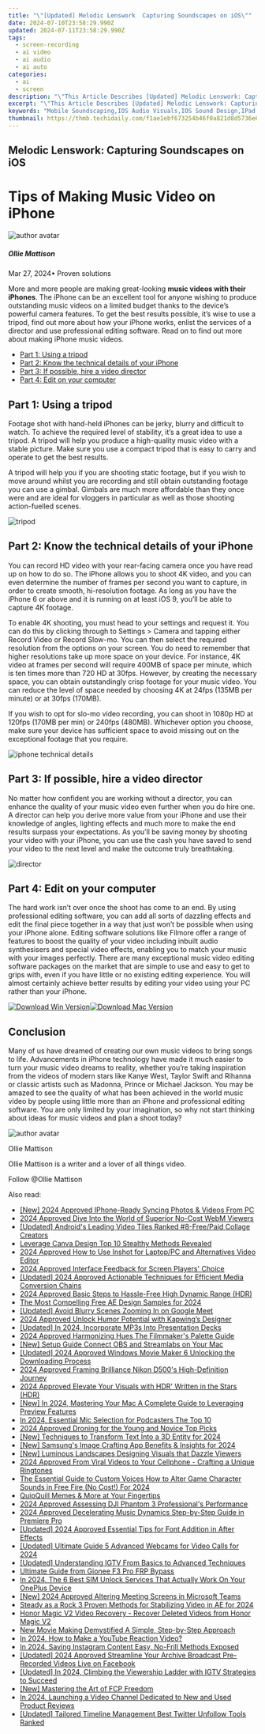 ```yaml
---
title: "\"[Updated] Melodic Lenswork  Capturing Soundscapes on iOS\""
date: 2024-07-10T23:58:29.990Z
updated: 2024-07-11T23:58:29.990Z
tags: 
  - screen-recording
  - ai video
  - ai audio
  - ai auto
categories: 
  - ai
  - screen
description: "\"This Article Describes [Updated] Melodic Lenswork: Capturing Soundscapes on iOS\""
excerpt: "\"This Article Describes [Updated] Melodic Lenswork: Capturing Soundscapes on iOS\""
keywords: "Mobile Soundscaping,IOS Audio Visuals,IOS Sound Design,IPad Soundscape Art,IOS Sonic Lensing,IOS Sound Capture,Portable Audiowork iOS"
thumbnail: https://thmb.techidaily.com/f1ae1ebf673254b46f0a821d8d5736e61a916c4eb6fabc72096593a99e32594f.png
---
```


## Melodic Lenswork: Capturing Soundscapes on iOS

# Tips of Making Music Video on iPhone

![author avatar](https://images.wondershare.com/filmora/article-images/ollie-mattison.jpg)

##### Ollie Mattison

 Mar 27, 2024• Proven solutions

 More and more people are making great-looking **music videos with their iPhones**. The iPhone can be an excellent tool for anyone wishing to produce outstanding music videos on a limited budget thanks to the device’s powerful camera features. To get the best results possible, it’s wise to use a tripod, find out more about how your iPhone works, enlist the services of a director and use professional editing software. Read on to find out more about making iPhone music videos.

* [Part 1: Using a tripod](#part1)
* [Part 2: Know the technical details of your iPhone](#part2)
* [Part 3: If possible, hire a video director](#part3)
* [Part 4: Edit on your computer](#part4)

## Part 1: Using a tripod

 Footage shot with hand-held iPhones can be jerky, blurry and difficult to watch. To achieve the required level of stability, it’s a great idea to use a tripod. A tripod will help you produce a high-quality music video with a stable picture. Make sure you use a compact tripod that is easy to carry and operate to get the best results.

 A tripod will help you if you are shooting static footage, but if you wish to move around whilst you are recording and still obtain outstanding footage you can use a gimbal. Gimbals are much more affordable than they once were and are ideal for vloggers in particular as well as those shooting action-fuelled scenes.

![tripod](https://images.wondershare.com/filmora/article-images/jellyfish-metal-spring-tripod.jpg)

## Part 2: Know the technical details of your iPhone

 You can record HD video with your rear-facing camera once you have read up on how to do so. The iPhone allows you to shoot 4K video, and you can even determine the number of frames per second you want to capture, in order to create smooth, hi-resolution footage. As long as you have the iPhone 6 or above and it is running on at least iOS 9, you’ll be able to capture 4K footage.

 To enable 4K shooting, you must head to your settings and request it. You can do this by clicking through to Settings > Camera and tapping either Record Video or Record Slow-mo. You can then select the required resolution from the options on your screen. You do need to remember that higher resolutions take up more space on your device. For instance, 4K video at frames per second will require 400MB of space per minute, which is ten times more than 720 HD at 30fps. However, by creating the necessary space, you can obtain outstandingly crisp footage for your music video. You can reduce the level of space needed by choosing 4K at 24fps (135MB per minute) or at 30fps (170MB).

 If you wish to opt for slo-mo video recording, you can shoot in 1080p HD at 120fps (170MB per min) or 240fps (480MB). Whichever option you choose, make sure your device has sufficient space to avoid missing out on the exceptional footage that you require.

![iphone technical details](https://images.wondershare.com/filmora/article-images/Shooting-iPhone.jpg)

## Part 3: If possible, hire a video director

 No matter how confident you are working without a director, you can enhance the quality of your music video even further when you do hire one. A director can help you derive more value from your iPhone and use their knowledge of angles, lighting effects and much more to make the end results surpass your expectations. As you’ll be saving money by shooting your video with your iPhone, you can use the cash you have saved to send your video to the next level and make the outcome truly breathtaking.

![director](https://images.wondershare.com/filmora/article-images/director.jpg)

## Part 4: Edit on your computer

 The hard work isn’t over once the shoot has come to an end. By using professional editing software, you can add all sorts of dazzling effects and edit the final piece together in a way that just won’t be possible when using your iPhone alone. Editing software solutions like Filmore offer a range of features to boost the quality of your video including inbuilt audio synthesisers and special video effects, enabling you to match your music with your images perfectly. There are many exceptional music video editing software packages on the market that are simple to use and easy to get to grips with, even if you have little or no existing editing experience. You will almost certainly achieve better results by editing your video using your PC rather than your iPhone.

[![Download Win Version](https://images.wondershare.com/filmora/guide/download-btn-win.jpg)](https://tools.techidaily.com/wondershare/filmora/download/)[![Download Mac Version](https://images.wondershare.com/filmora/guide/download-btn-mac.jpg)](https://tools.techidaily.com/wondershare/filmora/download/)

## Conclusion

 Many of us have dreamed of creating our own music videos to bring songs to life. Advancements in iPhone technology have made it much easier to turn your music video dreams to reality, whether you’re taking inspiration from the videos of modern stars like Kanye West, Taylor Swift and Rihanna or classic artists such as Madonna, Prince or Michael Jackson. You may be amazed to see the quality of what has been achieved in the world music video by people using little more than an iPhone and professional editing software. You are only limited by your imagination, so why not start thinking about ideas for music videos and plan a shoot today?

![author avatar](https://images.wondershare.com/filmora/article-images/ollie-mattison.jpg)

Ollie Mattison

Ollie Mattison is a writer and a lover of all things video.

Follow @Ollie Mattison


<ins class="adsbygoogle"
     style="display:block"
     data-ad-format="autorelaxed"
     data-ad-client="ca-pub-7571918770474297"
     data-ad-slot="1223367746"></ins>



<ins class="adsbygoogle"
     style="display:block"
     data-ad-client="ca-pub-7571918770474297"
     data-ad-slot="8358498916"
     data-ad-format="auto"
     data-full-width-responsive="true"></ins>




<span class="atpl-alsoreadstyle">Also read:</span>
<div><ul>
<li><a href="https://article-posts.techidaily.com/new-2024-approved-iphone-ready-syncing-photos-and-videos-from-pc/"><u>[New] 2024 Approved  IPhone-Ready  Syncing Photos & Videos From PC</u></a></li>
<li><a href="https://article-posts.techidaily.com/2024-approved-dive-into-the-world-of-superior-no-cost-webm-viewers/"><u>2024 Approved  Dive Into the World of Superior No-Cost WebM Viewers</u></a></li>
<li><a href="https://article-posts.techidaily.com/updated-androids-leading-video-tiles-ranked-8-freepaid-collage-creators/"><u>[Updated] Android's Leading Video Tiles  Ranked #8-Free/Paid Collage Creators</u></a></li>
<li><a href="https://article-posts.techidaily.com/leverage-canva-design-top-10-stealthy-methods-revealed/"><u>Leverage Canva Design  Top 10 Stealthy Methods Revealed</u></a></li>
<li><a href="https://article-posts.techidaily.com/2024-approved-how-to-use-inshot-for-laptoppc-and-alternatives-video-editor/"><u>2024 Approved  How to Use Inshot for Laptop/PC and Alternatives Video Editor</u></a></li>
<li><a href="https://article-posts.techidaily.com/2024-approved-interface-feedback-for-screen-players-choice/"><u>2024 Approved  Interface Feedback for Screen Players' Choice</u></a></li>
<li><a href="https://article-posts.techidaily.com/updated-2024-approved-actionable-techniques-for-efficient-media-conversion-chains/"><u>[Updated] 2024 Approved  Actionable Techniques for Efficient Media Conversion Chains</u></a></li>
<li><a href="https://article-posts.techidaily.com/2024-approved-basic-steps-to-hassle-free-high-dynamic-range-hdr/"><u>2024 Approved  Basic Steps to Hassle-Free High Dynamic Range (HDR)</u></a></li>
<li><a href="https://article-posts.techidaily.com/the-most-compelling-free-ae-design-samples-for-2024/"><u>The Most Compelling Free AE Design Samples for 2024</u></a></li>
<li><a href="https://article-posts.techidaily.com/updated-avoid-blurry-scenes-zooming-in-on-google-meet/"><u>[Updated] Avoid Blurry Scenes  Zooming In on Google Meet</u></a></li>
<li><a href="https://article-posts.techidaily.com/2024-approved-unlock-humor-potential-with-kapwings-designer/"><u>2024 Approved  Unlock Humor Potential with Kapwing’s Designer</u></a></li>
<li><a href="https://article-posts.techidaily.com/updated-in-2024-incorporate-mp3s-into-presentation-decks/"><u>[Updated] In 2024, Incorporate MP3s Into Presentation Decks</u></a></li>
<li><a href="https://article-posts.techidaily.com/2024-approved-harmonizing-hues-the-filmmakers-palette-guide/"><u>2024 Approved  Harmonizing Hues  The Filmmaker's Palette Guide</u></a></li>
<li><a href="https://article-posts.techidaily.com/new-setup-guide-connect-obs-and-streamlabs-on-your-mac/"><u>[New] Setup Guide  Connect OBS and Streamlabs on Your Mac</u></a></li>
<li><a href="https://article-posts.techidaily.com/updated-2024-approved-windows-movie-maker-6-unlocking-the-downloading-process/"><u>[Updated] 2024 Approved  Windows Movie Maker 6  Unlocking the Downloading Process</u></a></li>
<li><a href="https://article-posts.techidaily.com/2024-approved-framing-brilliance-nikon-d500s-high-definition-journey/"><u>2024 Approved  Framing Brilliance  Nikon D500's High-Definition Journey</u></a></li>
<li><a href="https://article-posts.techidaily.com/2024-approved-elevate-your-visuals-with-hdr-written-in-the-stars-hdr/"><u>2024 Approved  Elevate Your Visuals with HDR' Written in the Stars (HDR)</u></a></li>
<li><a href="https://article-posts.techidaily.com/new-in-2024-mastering-your-mac-a-complete-guide-to-leveraging-preview-features/"><u>[New] In 2024, Mastering Your Mac  A Complete Guide to Leveraging Preview Features</u></a></li>
<li><a href="https://article-posts.techidaily.com/in-2024-essential-mic-selection-for-podcasters-the-top-10/"><u>In 2024, Essential Mic Selection for Podcasters  The Top 10</u></a></li>
<li><a href="https://article-posts.techidaily.com/2024-approved-droning-for-the-young-and-novice-top-picks/"><u>2024 Approved  Droning for the Young and Novice  Top Picks</u></a></li>
<li><a href="https://article-posts.techidaily.com/new-techniques-to-transform-text-into-a-3d-entity-for-2024/"><u>[New] Techniques to Transform Text Into a 3D Entity for 2024</u></a></li>
<li><a href="https://article-posts.techidaily.com/new-samsungs-image-crafting-app-benefits-and-insights-for-2024/"><u>[New] Samsung's Image Crafting App  Benefits & Insights for 2024</u></a></li>
<li><a href="https://article-posts.techidaily.com/new-luminous-landscapes-designing-visuals-that-dazzle-viewers/"><u>[New] Luminous Landscapes  Designing Visuals that Dazzle Viewers</u></a></li>
<li><a href="https://article-posts.techidaily.com/2024-approved-from-viral-videos-to-your-cellphone-crafting-a-unique-ringtones/"><u>2024 Approved  From Viral Videos to Your Cellphone - Crafting a Unique Ringtones</u></a></li>
<li><a href="https://article-posts.techidaily.com/the-essential-guide-to-custom-voices-how-to-alter-game-character-sounds-in-free-fire-no-cost-for-2024/"><u>The Essential Guide to Custom Voices  How to Alter Game Character Sounds in Free Fire (No Cost!) For 2024</u></a></li>
<li><a href="https://article-posts.techidaily.com/quipquill-memes-and-more-at-your-fingertips/"><u>QuipQuill  Memes & More at Your Fingertips</u></a></li>
<li><a href="https://article-posts.techidaily.com/2024-approved-assessing-dji-phantom-3-professionals-performance/"><u>2024 Approved  Assessing DJI Phantom 3 Professional's Performance</u></a></li>
<li><a href="https://article-posts.techidaily.com/2024-approved-decelerating-music-dynamics-step-by-step-guide-in-premiere-pro/"><u>2024 Approved  Decelerating Music Dynamics  Step-by-Step Guide in Premiere Pro</u></a></li>
<li><a href="https://vp-tips.techidaily.com/updated-2024-approved-essential-tips-for-font-addition-in-after-effects/"><u>[Updated] 2024 Approved  Essential Tips for Font Addition in After Effects</u></a></li>
<li><a href="https://visual-screen-recording.techidaily.com/updated-ultimate-guide-5-advanced-webcams-for-video-calls-for-2024/"><u>[Updated] Ultimate Guide  5 Advanced Webcams for Video Calls for 2024</u></a></li>
<li><a href="https://instagram-clips.techidaily.com/updated-understanding-igtv-from-basics-to-advanced-techniques/"><u>[Updated] Understanding IGTV  From Basics to Advanced Techniques</u></a></li>
<li><a href="https://android-frp.techidaily.com/ultimate-guide-from-gionee-f3-pro-frp-bypass-by-drfone-android/"><u>Ultimate Guide from Gionee F3 Pro FRP Bypass</u></a></li>
<li><a href="https://sim-unlock.techidaily.com/in-2024-the-6-best-sim-unlock-services-that-actually-work-on-your-oneplus-device-by-drfone-android/"><u>In 2024, The 6 Best SIM Unlock Services That Actually Work On Your OnePlus Device</u></a></li>
<li><a href="https://screen-activity-recording.techidaily.com/new-2024-approved-altering-meeting-screens-in-microsoft-teams/"><u>[New] 2024 Approved  Altering Meeting Screens in Microsoft Teams</u></a></li>
<li><a href="https://video-ai-editor.techidaily.com/steady-as-a-rock-3-proven-methods-for-stabilizing-video-in-ae-for-2024/"><u>Steady as a Rock 3 Proven Methods for Stabilizing Video in AE for 2024</u></a></li>
<li><a href="https://phone-solutions.techidaily.com/honor-magic-v2-video-recovery-recover-deleted-videos-from-honor-magic-v2-by-fonelab-android-recover-video/"><u>Honor Magic V2 Video Recovery - Recover Deleted Videos from Honor Magic V2</u></a></li>
<li><a href="https://ai-video-apps.techidaily.com/new-movie-making-demystified-a-simple-step-by-step-approach/"><u>New Movie Making Demystified A Simple, Step-by-Step Approach</u></a></li>
<li><a href="https://youtube-help.techidaily.com/in-2024-how-to-make-a-youtube-reaction-video/"><u>In 2024, How to Make a YouTube Reaction Video?</u></a></li>
<li><a href="https://instagram-video-files.techidaily.com/in-2024-saving-instagram-content-easy-no-frill-methods-exposed/"><u>In 2024, Saving Instagram Content  Easy, No-Frill Methods Exposed</u></a></li>
<li><a href="https://facebook-video-recording.techidaily.com/updated-2024-approved-streamline-your-archive-broadcast-pre-recorded-videos-live-on-facebook/"><u>[Updated] 2024 Approved  Streamline Your Archive  Broadcast Pre-Recorded Videos Live on Facebook</u></a></li>
<li><a href="https://instagram-videos.techidaily.com/updated-in-2024-climbing-the-viewership-ladder-with-igtv-strategies-to-succeed/"><u>[Updated] In 2024, Climbing the Viewership Ladder with IGTV  Strategies to Succeed</u></a></li>
<li><a href="https://extra-skills.techidaily.com/new-mastering-the-art-of-fcp-freedom/"><u>[New] Mastering the Art of FCP Freedom</u></a></li>
<li><a href="https://extra-guidance.techidaily.com/in-2024-launching-a-video-channel-dedicated-to-new-and-used-product-reviews/"><u>In 2024, Launching a Video Channel Dedicated to New and Used Product Reviews</u></a></li>
<li><a href="https://twitter-videos.techidaily.com/updated-tailored-timeline-management-best-twitter-unfollow-tools-ranked/"><u>[Updated] Tailored Timeline Management  Best Twitter Unfollow Tools Ranked</u></a></li>
</ul></div>
